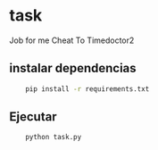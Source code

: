 # task
Job for me
Cheat To Timedoctor2
## instalar dependencias
```bash
    pip install -r requirements.txt
```
## Ejecutar 
```bash
    python task.py
```
